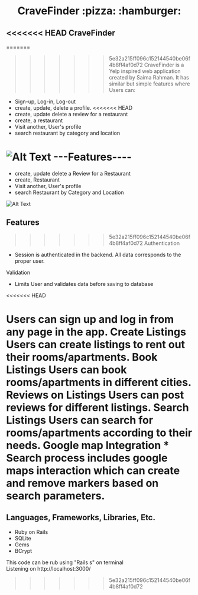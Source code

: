 <h1 align="center">CraveFinder :pizza: :hamburger:</h1>

<<<<<<< HEAD
CraveFinder
--------
=======
>>>>>>> 5e32a215ff096c152144540be06f4b8ff4af0d72
CraveFinder is a Yelp inspired web application created by Saima Rahman. It has similar but simple features where
Users can:
- Sign-up, Log-in, Log-out
- create, update, delete a profile.
<<<<<<< HEAD
- create, update delete a review for a restaurant
- create, a restaurant
- Visit another, User's profile
- search restaurant by category and location

![Alt Text](https://media.giphy.com/media/Qu7rEO0EHnF00d460d/giphy.gif)
---Features----
=======
- create, update delete a Review for a Restaurant
- create, Restaurant
- Visit another, User's profile
- search Restaurant by Category and Location

![Alt Text](https://media.giphy.com/media/Qu7rEO0EHnF00d460d/giphy.gif)

## Features

>>>>>>> 5e32a215ff096c152144540be06f4b8ff4af0d72
Authentication
- Session is authenticated in the backend. All data corresponds to the proper user.

Validation
- Limits User and validates data before saving to database

<<<<<<< HEAD


Users can sign up and log in from any page in the app.
Create Listings
Users can create listings to rent out their rooms/apartments.
Book Listings
Users can book rooms/apartments in different cities.
Reviews on Listings
Users can post reviews for different listings.
Search Listings
Users can search for rooms/apartments according to their needs.
Google map Integration  * Search process includes google maps interaction which can create and remove markers based on search parameters.
=======
## Languages, Frameworks, Libraries, Etc.

- Ruby on Rails
- SQLite
- Gems
- BCrypt

This code can be rub using "Rails s" on terminal  
Listening on http://localhost:3000/
>>>>>>> 5e32a215ff096c152144540be06f4b8ff4af0d72
